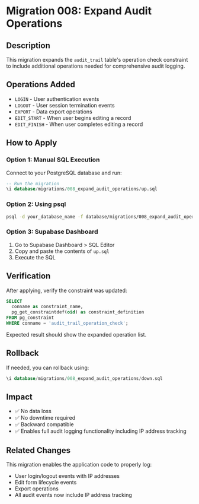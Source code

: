 # Migration 008: Expand Audit Operations

## Description
This migration expands the `audit_trail` table's operation check constraint to include additional operations needed for comprehensive audit logging.

## Operations Added
- `LOGIN` - User authentication events
- `LOGOUT` - User session termination events  
- `EXPORT` - Data export operations
- `EDIT_START` - When user begins editing a record
- `EDIT_FINISH` - When user completes editing a record

## How to Apply

### Option 1: Manual SQL Execution
Connect to your PostgreSQL database and run:

```sql
-- Run the migration
\i database/migrations/008_expand_audit_operations/up.sql
```

### Option 2: Using psql
```bash
psql -d your_database_name -f database/migrations/008_expand_audit_operations/up.sql
```

### Option 3: Supabase Dashboard
1. Go to Supabase Dashboard > SQL Editor
2. Copy and paste the contents of `up.sql`
3. Execute the SQL

## Verification
After applying, verify the constraint was updated:

```sql
SELECT 
  conname as constraint_name,
  pg_get_constraintdef(oid) as constraint_definition
FROM pg_constraint 
WHERE conname = 'audit_trail_operation_check';
```

Expected result should show the expanded operation list.

## Rollback
If needed, you can rollback using:

```sql
\i database/migrations/008_expand_audit_operations/down.sql
```

## Impact
- ✅ No data loss
- ✅ No downtime required  
- ✅ Backward compatible
- ✅ Enables full audit logging functionality including IP address tracking

## Related Changes
This migration enables the application code to properly log:
- User login/logout events with IP addresses
- Edit form lifecycle events
- Export operations
- All audit events now include IP address tracking